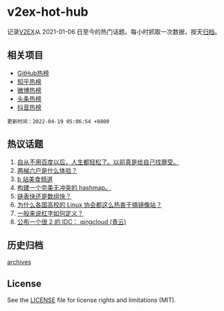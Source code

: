 # v2ex-hot-hub

 记录[V2EX](https://www.v2ex.com/)从 2021-01-06 日至今的热门话题。每小时抓取一次数据，按天[归档](archives)。
 
 ## 相关项目

- [GitHub热榜](https://github.com/lonnyzhang423/github-hot-hub)
- [知乎热榜](https://github.com/lonnyzhang423/zhihu-hot-hub)
- [微博热榜](https://github.com/lonnyzhang423/weibo-hot-hub)
- [头条热榜](https://github.com/lonnyzhang423/toutiao-hot-hub)
- [抖音热榜](https://github.com/lonnyzhang423/douyin-hot-hub)


 `更新时间：2022-04-19 05:06:54 +0800`

## 热议话题

1. [自从不用百度以后，人生都轻松了。以前真是给自己找罪受。](https://www.v2ex.com/t/847603)
1. [两梯六户是什么体验？](https://www.v2ex.com/t/847572)
1. [b 站美食频道](https://www.v2ex.com/t/847616)
1. [构建一个完美无冲突的 hashmap。](https://www.v2ex.com/t/847716)
1. [链表快还是数组快？](https://www.v2ex.com/t/847588)
1. [为什么各国高校的 Linux 协会都这么热衷于搞镜像站？](https://www.v2ex.com/t/847719)
1. [一般来说杠字如何定义？](https://www.v2ex.com/t/847578)
1. [公布一个很 2 的 IDC： qingcloud (青云)](https://www.v2ex.com/t/847747)

## 历史归档

[archives](archives)

## License

See the [LICENSE](LICENSE) file for license rights and limitations (MIT).
